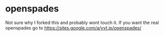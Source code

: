 openspades
====================================================================================================

Not sure why I forked this and probably wont touch it. If you want the real openspades go to https://sites.google.com/a/yvt.jp/openspades/
